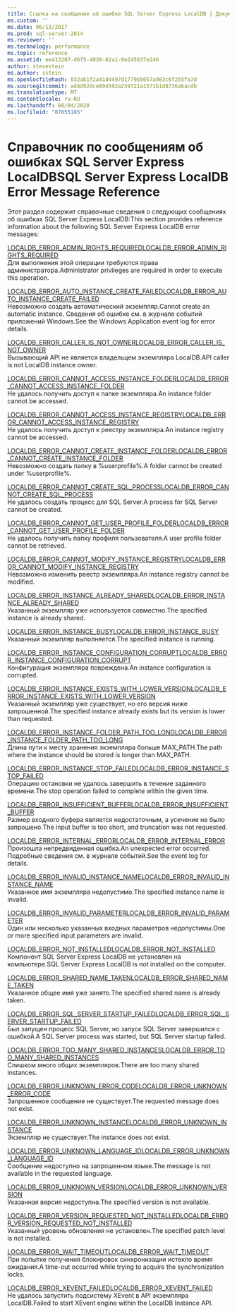 ```yaml
---
title: Ссылка на сообщение об ошибке SQL Server Express LocalDB | Документация Майкрософт
ms.custom: ''
ms.date: 06/13/2017
ms.prod: sql-server-2014
ms.reviewer: ''
ms.technology: performance
ms.topic: reference
ms.assetid: ee413207-d6f5-4938-82a1-0e245037e246
author: stevestein
ms.author: sstein
ms.openlocfilehash: 032ab1f2a41d4497d1779b5057a983c6f255fa7d
ms.sourcegitcommit: ad4d92dce894592a259721a1571b1d8736abacdb
ms.translationtype: MT
ms.contentlocale: ru-RU
ms.lasthandoff: 08/04/2020
ms.locfileid: "87655185"
---
```

# <a name="sql-server-express-localdb-error-message-reference"></a><span data-ttu-id="2d193-102">Справочник по сообщениям об ошибках SQL Server Express LocalDB</span><span class="sxs-lookup"><span data-stu-id="2d193-102">SQL Server Express LocalDB Error Message Reference</span></span>
  <span data-ttu-id="2d193-103">Этот раздел содержит справочные сведения о следующих сообщениях об ошибках SQL Server Express LocalDB:</span><span class="sxs-lookup"><span data-stu-id="2d193-103">This section provides reference information about the following SQL Server Express LocalDB error messages:</span></span>  
  
 [<span data-ttu-id="2d193-104">LOCALDB_ERROR_ADMIN_RIGHTS_REQUIRED</span><span class="sxs-lookup"><span data-stu-id="2d193-104">LOCALDB_ERROR_ADMIN_RIGHTS_REQUIRED</span></span>](localdb-error-admin-rights-required.md)  
 <span data-ttu-id="2d193-105">Для выполнения этой операции требуются права администратора.</span><span class="sxs-lookup"><span data-stu-id="2d193-105">Administrator privileges are required in order to execute this operation.</span></span>  
  
 [<span data-ttu-id="2d193-106">LOCALDB_ERROR_AUTO_INSTANCE_CREATE_FAILED</span><span class="sxs-lookup"><span data-stu-id="2d193-106">LOCALDB_ERROR_AUTO_INSTANCE_CREATE_FAILED</span></span>](localdb-error-auto-instance-create-failed.md)  
 <span data-ttu-id="2d193-107">Невозможно создать автоматический экземпляр.</span><span class="sxs-lookup"><span data-stu-id="2d193-107">Cannot create an automatic instance.</span></span> <span data-ttu-id="2d193-108">Сведения об ошибке см. в журнале событий приложений Windows.</span><span class="sxs-lookup"><span data-stu-id="2d193-108">See the Windows Application event log for error details.</span></span>  
  
 [<span data-ttu-id="2d193-109">LOCALDB_ERROR_CALLER_IS_NOT_OWNER</span><span class="sxs-lookup"><span data-stu-id="2d193-109">LOCALDB_ERROR_CALLER_IS_NOT_OWNER</span></span>](localdb-error-caller-is-not-owner.md)  
 <span data-ttu-id="2d193-110">Вызывающий API не является владельцем экземпляра LocalDB.</span><span class="sxs-lookup"><span data-stu-id="2d193-110">API caller is not LocalDB instance owner.</span></span>  
  
 [<span data-ttu-id="2d193-111">LOCALDB_ERROR_CANNOT_ACCESS_INSTANCE_FOLDER</span><span class="sxs-lookup"><span data-stu-id="2d193-111">LOCALDB_ERROR_CANNOT_ACCESS_INSTANCE_FOLDER</span></span>](localdb-error-cannot-access-instance-folder.md)  
 <span data-ttu-id="2d193-112">Не удалось получить доступ к папке экземпляра.</span><span class="sxs-lookup"><span data-stu-id="2d193-112">An instance folder cannot be accessed.</span></span>  
  
 [<span data-ttu-id="2d193-113">LOCALDB_ERROR_CANNOT_ACCESS_INSTANCE_REGISTRY</span><span class="sxs-lookup"><span data-stu-id="2d193-113">LOCALDB_ERROR_CANNOT_ACCESS_INSTANCE_REGISTRY</span></span>](localdb-error-cannot-access-instance-registry.md)  
 <span data-ttu-id="2d193-114">Не удалось получить доступ к реестру экземпляра.</span><span class="sxs-lookup"><span data-stu-id="2d193-114">An instance registry cannot be accessed.</span></span>  
  
 [<span data-ttu-id="2d193-115">LOCALDB_ERROR_CANNOT_CREATE_INSTANCE_FOLDER</span><span class="sxs-lookup"><span data-stu-id="2d193-115">LOCALDB_ERROR_CANNOT_CREATE_INSTANCE_FOLDER</span></span>](localdb-error-cannot-create-instance-folder.md)  
 <span data-ttu-id="2d193-116">Невозможно создать папку в %userprofile%.</span><span class="sxs-lookup"><span data-stu-id="2d193-116">A folder cannot be created under %userprofile%.</span></span>  
  
 [<span data-ttu-id="2d193-117">LOCALDB_ERROR_CANNOT_CREATE_SQL_PROCESS</span><span class="sxs-lookup"><span data-stu-id="2d193-117">LOCALDB_ERROR_CANNOT_CREATE_SQL_PROCESS</span></span>](localdb-error-cannot-create-sql-process.md)  
 <span data-ttu-id="2d193-118">Не удалось создать процесс для SQL Server.</span><span class="sxs-lookup"><span data-stu-id="2d193-118">A process for SQL Server cannot be created.</span></span>  
  
 [<span data-ttu-id="2d193-119">LOCALDB_ERROR_CANNOT_GET_USER_PROFILE_FOLDER</span><span class="sxs-lookup"><span data-stu-id="2d193-119">LOCALDB_ERROR_CANNOT_GET_USER_PROFILE_FOLDER</span></span>](localdb-error-cannot-get-user-profile-folder.md)  
 <span data-ttu-id="2d193-120">Не удалось получить папку профиля пользователя.</span><span class="sxs-lookup"><span data-stu-id="2d193-120">A user profile folder cannot be retrieved.</span></span>  
  
 [<span data-ttu-id="2d193-121">LOCALDB_ERROR_CANNOT_MODIFY_INSTANCE_REGISTRY</span><span class="sxs-lookup"><span data-stu-id="2d193-121">LOCALDB_ERROR_CANNOT_MODIFY_INSTANCE_REGISTRY</span></span>](localdb-error-cannot-modify-instance-registry.md)  
 <span data-ttu-id="2d193-122">Невозможно изменить реестр экземпляра.</span><span class="sxs-lookup"><span data-stu-id="2d193-122">An instance registry cannot be modified.</span></span>  
  
 [<span data-ttu-id="2d193-123">LOCALDB_ERROR_INSTANCE_ALREADY_SHARED</span><span class="sxs-lookup"><span data-stu-id="2d193-123">LOCALDB_ERROR_INSTANCE_ALREADY_SHARED</span></span>](localdb-error-instance-already-shared.md)  
 <span data-ttu-id="2d193-124">Указанный экземпляр уже используется совместно.</span><span class="sxs-lookup"><span data-stu-id="2d193-124">The specified instance is already shared.</span></span>  
  
 [<span data-ttu-id="2d193-125">LOCALDB_ERROR_INSTANCE_BUSY</span><span class="sxs-lookup"><span data-stu-id="2d193-125">LOCALDB_ERROR_INSTANCE_BUSY</span></span>](localdb-error-instance-busy.md)  
 <span data-ttu-id="2d193-126">Указанный экземпляр выполняется.</span><span class="sxs-lookup"><span data-stu-id="2d193-126">The specified instance is running.</span></span>  
  
 [<span data-ttu-id="2d193-127">LOCALDB_ERROR_INSTANCE_CONFIGURATION_CORRUPT</span><span class="sxs-lookup"><span data-stu-id="2d193-127">LOCALDB_ERROR_INSTANCE_CONFIGURATION_CORRUPT</span></span>](localdb-error-instance-configuration-corrupt.md)  
 <span data-ttu-id="2d193-128">Конфигурация экземпляра повреждена.</span><span class="sxs-lookup"><span data-stu-id="2d193-128">An instance configuration is corrupted.</span></span>  
  
 [<span data-ttu-id="2d193-129">LOCALDB_ERROR_INSTANCE_EXISTS_WITH_LOWER_VERSION</span><span class="sxs-lookup"><span data-stu-id="2d193-129">LOCALDB_ERROR_INSTANCE_EXISTS_WITH_LOWER_VERSION</span></span>](localdb-error-instance-exists-with-lower-version.md)  
 <span data-ttu-id="2d193-130">Указанный экземпляр уже существует, но его версия ниже запрошенной.</span><span class="sxs-lookup"><span data-stu-id="2d193-130">The specified instance already exists but its version is lower than requested.</span></span>  
  
 [<span data-ttu-id="2d193-131">LOCALDB_ERROR_INSTANCE_FOLDER_PATH_TOO_LONG</span><span class="sxs-lookup"><span data-stu-id="2d193-131">LOCALDB_ERROR_INSTANCE_FOLDER_PATH_TOO_LONG</span></span>](localdb-error-instance-folder-path-too-long.md)  
 <span data-ttu-id="2d193-132">Длина пути к месту хранения экземпляра больше MAX_PATH.</span><span class="sxs-lookup"><span data-stu-id="2d193-132">The path where the instance should be stored is longer than MAX_PATH.</span></span>  
  
 [<span data-ttu-id="2d193-133">LOCALDB_ERROR_INSTANCE_STOP_FAILED</span><span class="sxs-lookup"><span data-stu-id="2d193-133">LOCALDB_ERROR_INSTANCE_STOP_FAILED</span></span>](localdb-error-instance-stop-failed.md)  
 <span data-ttu-id="2d193-134">Операцию остановки не удалось завершить в течение заданного времени.</span><span class="sxs-lookup"><span data-stu-id="2d193-134">The stop operation failed to complete within the given time.</span></span>  
  
 [<span data-ttu-id="2d193-135">LOCALDB_ERROR_INSUFFICIENT_BUFFER</span><span class="sxs-lookup"><span data-stu-id="2d193-135">LOCALDB_ERROR_INSUFFICIENT_BUFFER</span></span>](localdb-error-insufficient-buffer.md)  
 <span data-ttu-id="2d193-136">Размер входного буфера является недостаточным, а усечение не было запрошено.</span><span class="sxs-lookup"><span data-stu-id="2d193-136">The input buffer is too short, and truncation was not requested.</span></span>  
  
 [<span data-ttu-id="2d193-137">LOCALDB_ERROR_INTERNAL_ERROR</span><span class="sxs-lookup"><span data-stu-id="2d193-137">LOCALDB_ERROR_INTERNAL_ERROR</span></span>](localdb-error-internal-error.md)  
 <span data-ttu-id="2d193-138">Произошла непредвиденная ошибка.</span><span class="sxs-lookup"><span data-stu-id="2d193-138">An unexpected error occurred.</span></span> <span data-ttu-id="2d193-139">Подробные сведения см. в журнале событий.</span><span class="sxs-lookup"><span data-stu-id="2d193-139">See the event log for details.</span></span>  
  
 [<span data-ttu-id="2d193-140">LOCALDB_ERROR_INVALID_INSTANCE_NAME</span><span class="sxs-lookup"><span data-stu-id="2d193-140">LOCALDB_ERROR_INVALID_INSTANCE_NAME</span></span>](localdb-error-invalid-instance-name.md)  
 <span data-ttu-id="2d193-141">Указанное имя экземпляра недопустимо.</span><span class="sxs-lookup"><span data-stu-id="2d193-141">The specified instance name is invalid.</span></span>  
  
 [<span data-ttu-id="2d193-142">LOCALDB_ERROR_INVALID_PARAMETER</span><span class="sxs-lookup"><span data-stu-id="2d193-142">LOCALDB_ERROR_INVALID_PARAMETER</span></span>](localdb-error-invalid-parameter.md)  
 <span data-ttu-id="2d193-143">Один или несколько указанных входных параметров недопустимы.</span><span class="sxs-lookup"><span data-stu-id="2d193-143">One or more specified input parameters are invalid.</span></span>  
  
 [<span data-ttu-id="2d193-144">LOCALDB_ERROR_NOT_INSTALLED</span><span class="sxs-lookup"><span data-stu-id="2d193-144">LOCALDB_ERROR_NOT_INSTALLED</span></span>](localdb-error-not-installed.md)  
 <span data-ttu-id="2d193-145">Компонент SQL Server Express LocalDB не установлен на компьютере.</span><span class="sxs-lookup"><span data-stu-id="2d193-145">SQL Server Express LocalDB is not installed on the computer.</span></span>  
  
 [<span data-ttu-id="2d193-146">LOCALDB_ERROR_SHARED_NAME_TAKEN</span><span class="sxs-lookup"><span data-stu-id="2d193-146">LOCALDB_ERROR_SHARED_NAME_TAKEN</span></span>](localdb-error-shared-name-taken.md)  
 <span data-ttu-id="2d193-147">Указанное общее имя уже занято.</span><span class="sxs-lookup"><span data-stu-id="2d193-147">The specified shared name is already taken.</span></span>  
  
 [<span data-ttu-id="2d193-148">LOCALDB_ERROR_SQL_SERVER_STARTUP_FAILED</span><span class="sxs-lookup"><span data-stu-id="2d193-148">LOCALDB_ERROR_SQL_SERVER_STARTUP_FAILED</span></span>](localdb-error-sql-server-startup-failed.md)  
 <span data-ttu-id="2d193-149">Был запущен процесс SQL Server, но запуск SQL Server завершился с ошибкой.</span><span class="sxs-lookup"><span data-stu-id="2d193-149">A SQL Server process was started, but SQL Server startup failed.</span></span>  
  
 [<span data-ttu-id="2d193-150">LOCALDB_ERROR_TOO_MANY_SHARED_INSTANCES</span><span class="sxs-lookup"><span data-stu-id="2d193-150">LOCALDB_ERROR_TOO_MANY_SHARED_INSTANCES</span></span>](localdb-error-too-many-shared-instances.md)  
 <span data-ttu-id="2d193-151">Слишком много общих экземпляров.</span><span class="sxs-lookup"><span data-stu-id="2d193-151">There are too many shared instances.</span></span>  
  
 [<span data-ttu-id="2d193-152">LOCALDB_ERROR_UNKNOWN_ERROR_CODE</span><span class="sxs-lookup"><span data-stu-id="2d193-152">LOCALDB_ERROR_UNKNOWN_ERROR_CODE</span></span>](localdb-error-unknown-error-code.md)  
 <span data-ttu-id="2d193-153">Запрошенное сообщение не существует.</span><span class="sxs-lookup"><span data-stu-id="2d193-153">The requested message does not exist.</span></span>  
  
 [<span data-ttu-id="2d193-154">LOCALDB_ERROR_UNKNOWN_INSTANCE</span><span class="sxs-lookup"><span data-stu-id="2d193-154">LOCALDB_ERROR_UNKNOWN_INSTANCE</span></span>](localdb-error-unknown-instance.md)  
 <span data-ttu-id="2d193-155">Экземпляр не существует.</span><span class="sxs-lookup"><span data-stu-id="2d193-155">The instance does not exist.</span></span>  
  
 [<span data-ttu-id="2d193-156">LOCALDB_ERROR_UNKNOWN_LANGUAGE_ID</span><span class="sxs-lookup"><span data-stu-id="2d193-156">LOCALDB_ERROR_UNKNOWN_LANGUAGE_ID</span></span>](localdb-error-unknown-language-id.md)  
 <span data-ttu-id="2d193-157">Сообщение недоступно на запрошенном языке.</span><span class="sxs-lookup"><span data-stu-id="2d193-157">The message is not available in the requested language.</span></span>  
  
 [<span data-ttu-id="2d193-158">LOCALDB_ERROR_UNKNOWN_VERSION</span><span class="sxs-lookup"><span data-stu-id="2d193-158">LOCALDB_ERROR_UNKNOWN_VERSION</span></span>](localdb-error-unknown-version.md)  
 <span data-ttu-id="2d193-159">Указанная версия недоступна.</span><span class="sxs-lookup"><span data-stu-id="2d193-159">The specified version is not available.</span></span>  
  
 [<span data-ttu-id="2d193-160">LOCALDB_ERROR_VERSION_REQUESTED_NOT_INSTALLED</span><span class="sxs-lookup"><span data-stu-id="2d193-160">LOCALDB_ERROR_VERSION_REQUESTED_NOT_INSTALLED</span></span>](localdb-error-version-requested-not-installed.md)  
 <span data-ttu-id="2d193-161">Указанный уровень обновления не установлен.</span><span class="sxs-lookup"><span data-stu-id="2d193-161">The specified patch level is not installed.</span></span>  
  
 [<span data-ttu-id="2d193-162">LOCALDB_ERROR_WAIT_TIMEOUT</span><span class="sxs-lookup"><span data-stu-id="2d193-162">LOCALDB_ERROR_WAIT_TIMEOUT</span></span>](localdb-error-wait-timeout.md)  
 <span data-ttu-id="2d193-163">При попытке получения блокировок синхронизации истекло время ожидания.</span><span class="sxs-lookup"><span data-stu-id="2d193-163">A time-out occurred while trying to acquire the synchronization locks.</span></span>  
  
 [<span data-ttu-id="2d193-164">LOCALDB_ERROR_XEVENT_FAILED</span><span class="sxs-lookup"><span data-stu-id="2d193-164">LOCALDB_ERROR_XEVENT_FAILED</span></span>](localdb-error-xevent-failed.md)  
 <span data-ttu-id="2d193-165">Не удалось запустить подсистему XEvent в API экземпляра LocalDB.</span><span class="sxs-lookup"><span data-stu-id="2d193-165">Failed to start XEvent engine within the LocalDB Instance API.</span></span>  
  
  
